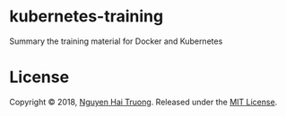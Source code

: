 # kubernetes-training
Summary the training material for Docker and Kubernetes

# License
Copyright © 2018, [Nguyen Hai Truong](https://github.com/truongnh1992). Released under the [MIT License](https://github.com/truongnh1992/kubernetes-training/blob/master/LICENSE).
